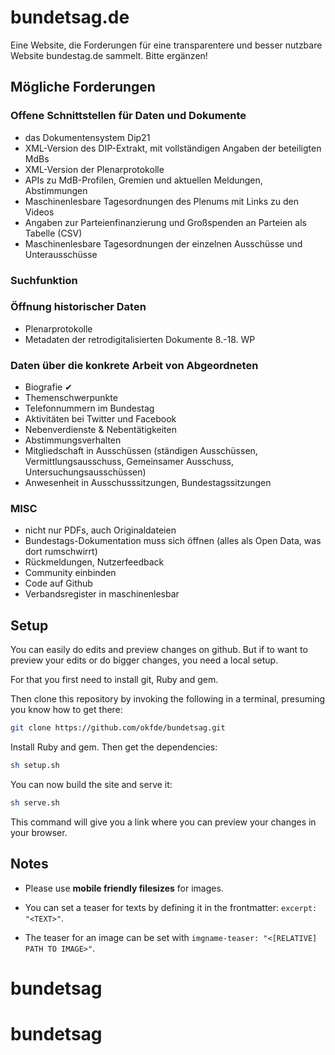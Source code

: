 
# bundetsag.de
Eine Website, die Forderungen für eine transparentere und besser nutzbare Website bundestag.de sammelt. Bitte ergänzen!

## Mögliche Forderungen

### Offene Schnittstellen für Daten und Dokumente
- das Dokumentensystem Dip21
- XML-Version des DIP-Extrakt, mit vollständigen Angaben der beteiligten MdBs
- XML-Version der Plenarprotokolle
- APIs zu MdB-Profilen, Gremien und aktuellen Meldungen, Abstimmungen
- Maschinenlesbare Tagesordnungen des Plenums mit Links zu den Videos
- Angaben zur Parteienfinanzierung und Großspenden an Parteien als Tabelle (CSV)
- Maschinenlesbare Tagesordnungen der einzelnen Ausschüsse und Unterausschüsse

### Suchfunktion

### Öffnung historischer Daten
- Plenarprotokolle
- Metadaten der retrodigitalisierten Dokumente 8.-18. WP

### Daten über die konkrete Arbeit von Abgeordneten
- Biografie ✔
- Themenschwerpunkte
- Telefonnummern im Bundestag
- Aktivitäten bei Twitter und Facebook
- Nebenverdienste &amp; Nebentätigkeiten
- Abstimmungsverhalten
- Mitgliedschaft in Ausschüssen (ständigen Ausschüssen, Vermittlungsausschuss, Gemeinsamer Ausschuss, Untersuchungsausschüssen)
- Anwesenheit in Ausschusssitzungen, Bundestagssitzungen

### MISC
- nicht nur PDFs, auch Originaldateien
- Bundestags-Dokumentation muss sich öffnen (alles als Open Data, was dort rumschwirrt)
- Rückmeldungen, Nutzerfeedback
- Community einbinden
- Code auf Github
- Verbandsregister in maschinenlesbar


## Setup

You can easily do edits and preview changes on github. But if to want to preview
your edits or do bigger changes, you need a local setup.

For that you first need to install git, Ruby and gem.

Then clone this repository by invoking the following in a terminal,
presuming you know how to get there:

```bash
git clone https://github.com/okfde/bundetsag.git
```
Install Ruby and gem. Then get the dependencies:

```bash
sh setup.sh
```

You can now build the site and serve it:

```bash
sh serve.sh
```

This command will give you a link where you can preview your changes in your browser.

## Notes

 * Please use **mobile friendly filesizes** for images.

 * You can set a teaser for texts by defining it in the frontmatter: `excerpt: "<TEXT>"`.

 * The teaser  for an image can be set with `imgname-teaser: "<[RELATIVE] PATH TO IMAGE>"`.
# bundetsag
# bundetsag
